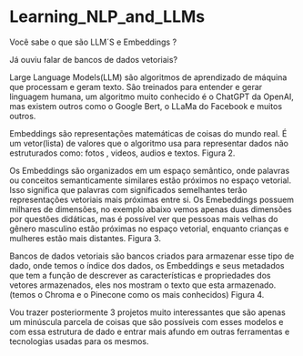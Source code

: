 # Learning_NLP_and_LLMs

Você sabe o que são LLM´S e Embeddings ?

Já ouviu falar de bancos de dados vetoriais?

Large Language Models(LLM) são algoritmos de aprendizado de máquina que processam e geram texto.
São treinados para entender e gerar linguagem humana, um algoritmo muito conhecido é o ChatGPT da OpenAI, mas existem outros como o Google Bert, o LLaMa do Facebook e muitos outros.

Embeddings são representações matemáticas de coisas do mundo real.
É um vetor(lista) de valores que o algoritmo usa para representar dados 
não estruturados como: fotos , videos, audios e textos. Figura 2.

Os Embeddings são organizados em um espaço semântico, onde palavras ou conceitos semanticamente similares estão próximos no espaço vetorial. Isso significa que palavras com significados semelhantes terão representações vetoriais mais próximas entre si.
Os Emebeddings possuem milhares de dimensões, no exemplo abaixo vemos apenas duas dimensões por questões didáticas, mas é possível ver que pessoas mais velhas do gênero masculino estão próximas no espaço vetorial, enquanto crianças e mulheres estão mais distantes. Figura 3. 

Bancos de dados vetoriais são bancos criados para armazenar esse tipo de dado, onde temos o índice dos dados, os Embeddings e seus metadados que tem a função de descrever as características e propriedades dos vetores armazenados, eles nos mostram o texto que esta armazenado.(temos o Chroma e o Pinecone como os mais conhecidos) Figura 4.

Vou trazer posteriormente 3 projetos muito interessantes que são apenas um minúscula parcela de coisas que são possíveis com esses modelos e com essa estrutura de dado e entrar mais afundo em outras ferramentas e tecnologias usadas para os mesmos.
